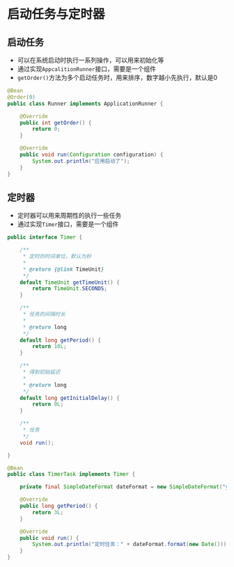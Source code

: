 # 启动任务与定时器

## 启动任务

* 可以在系统启动时执行一系列操作，可以用来初始化等
* 通过实现`AppcalitionRunner`接口，需要是一个组件
* `getOrder()`方法为多个启动任务时，用来排序，数字越小先执行，默认是0

```java
@Bean
@Order(0)
public class Runner implements ApplicationRunner {

    @Override
    public int getOrder() {
        return 0;
    }

    @Override
    public void run(Configuration configuration) {
        System.out.println("应用启动了");
    }
}
```

## 定时器

* 定时器可以用来周期性的执行一些任务
* 通过实现`Timer`接口，需要是一个组件

```java
public interface Timer {

    /**
     * 定时的时间单位，默认为秒
     *
     * @return {@link TimeUnit}
     */
    default TimeUnit getTimeUnit() {
        return TimeUnit.SECONDS;
    }

    /**
     * 任务的间隔时长
     *
     * @return long
     */
    default long getPeriod() {
        return 10L;
    }

    /**
     * 得到初始延迟
     *
     * @return long
     */
    default long getInitialDelay() {
        return 0L;
    }

    /**
     * 任务
     */
    void run();

}
```

```java
@Bean
public class TimerTask implements Timer {

    private final SimpleDateFormat dateFormat = new SimpleDateFormat("yyyy-MM-dd HH:mm:ss");

    @Override
    public long getPeriod() {
        return 3L;
    }

    @Override
    public void run() {
        System.out.println("定时任务：" + dateFormat.format(new Date()));
    }
}
```